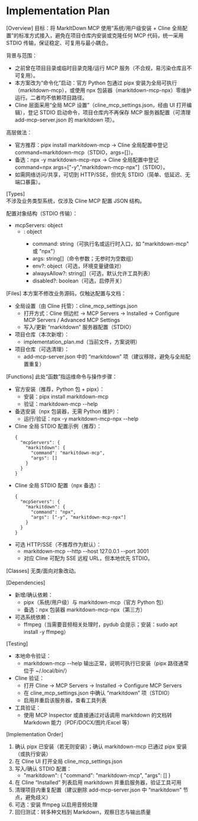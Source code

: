 # Implementation Plan

[Overview]
目标：将 MarkItDown MCP 使用“系统/用户级安装 + Cline 全局配置”的标准方式接入，避免在项目仓库内安装或克隆任何 MCP 代码，统一采用 STDIO 传输，保证稳定、可复用与最小耦合。

背景与范围：
- 之前曾在项目目录或临时目录克隆/运行 MCP 服务（不合规，易污染仓库且不可复用）。
- 本方案改为“命令化”启动：官方 Python 包通过 pipx 安装为全局可执行（markitdown-mcp），或使用 npx 包装器（markitdown-mcp-npx）零维护运行。二者均不依赖项目路径。
- Cline 层面采用“全局 MCP 设置”（cline_mcp_settings.json，经由 UI 打开编辑），登记 STDIO 启动命令，项目仓库内不再保存 MCP 服务器配置（可清理 add-mcp-server.json 的 markitdown 项）。

高层做法：
- 官方推荐：pipx install markitdown-mcp → Cline 全局配置中登记 command=markitdown-mcp（STDIO，args=[]）。
- 备选：npx -y markitdown-mcp-npx → Cline 全局配置中登记 command=npx args=["-y","markitdown-mcp-npx"]（STDIO）。
- 如需网络访问/共享，可切到 HTTP/SSE，但优先 STDIO（简单、低延迟、无端口暴露）。

[Types]  
不涉及业务类型系统，仅涉及 Cline MCP 配置 JSON 结构。

配置对象结构（STDIO 传输）：
- mcpServers: object
  - <serverName>: object
    - command: string（可执行名或运行时入口，如 "markitdown-mcp" 或 "npx"）
    - args: string[]（命令参数；无参时为空数组）
    - env?: object（可选，环境变量键值对）
    - alwaysAllow?: string[]（可选，默认允许工具列表）
    - disabled?: boolean（可选，启停开关）

[Files]
本方案不修改业务源码，仅触达配置与文档：
- 全局设置（由 Cline 托管）：cline_mcp_settings.json
  - 打开方式：Cline 侧边栏 → MCP Servers → Installed → Configure MCP Servers / Advanced MCP Settings
  - 写入/更新 “markitdown” 服务器配置（STDIO）
- 项目仓库（本次新增）：
  - implementation_plan.md（当前文件，方案说明）
- 项目仓库（可选清理）：
  - add-mcp-server.json 中的 “markitdown” 项（建议移除，避免与全局配置重复）

[Functions]
此处“函数”指运维命令与操作步骤：
- 官方安装（推荐，Python 包 + pipx）：
  - 安装：pipx install markitdown-mcp
  - 验证：markitdown-mcp --help
- 备选安装（npx 包装器，无需 Python 维护）：
  - 运行/验证：npx -y markitdown-mcp-npx --help
- Cline 全局 STDIO 配置示例（推荐）：
  ```
  {
    "mcpServers": {
      "markitdown": {
        "command": "markitdown-mcp",
        "args": []
      }
    }
  }
  ```
- Cline 全局 STDIO 配置（npx 备选）：
  ```
  {
    "mcpServers": {
      "markitdown": {
        "command": "npx",
        "args": ["-y", "markitdown-mcp-npx"]
      }
    }
  }
  ```
- 可选 HTTP/SSE（不推荐作为默认）：
  - markitdown-mcp --http --host 127.0.0.1 --port 3001
  - 对应 Cline 可配为 SSE 远程 URL，但本地优先 STDIO。

[Classes]
无类/面向对象改动。

[Dependencies]
- 新增/确认依赖：
  - pipx（系统/用户级）与 markitdown-mcp（官方 Python 包）
  - 备选：npx 包装器 markitdown-mcp-npx（第三方）
- 可选系统依赖：
  - ffmpeg（当需要音频相关处理时，pydub 会提示；安装：sudo apt install -y ffmpeg）

[Testing]
- 本地命令验证：
  - markitdown-mcp --help 输出正常，说明可执行已安装（pipx 路径通常位于 ~/.local/bin/）
- Cline 验证：
  - 打开 Cline → MCP Servers → Installed → Configure MCP Servers
  - 在 cline_mcp_settings.json 中确认 “markitdown” 项（STDIO）
  - 启用并重启该服务器，查看工具列表
- 工具验证：
  - 使用 MCP Inspector 或直接通过对话调用 markitdown 的文档转 Markdown 能力（PDF/DOCX/图片/Excel 等）

[Implementation Order]
1) 确认 pipx 已安装（若无则安装）；确认 markitdown-mcp 已通过 pipx 安装（或执行安装）
2) 在 Cline UI 打开全局 cline_mcp_settings.json
3) 写入/确认 STDIO 配置：
   - "markitdown": { "command": "markitdown-mcp", "args": [] }
4) 在 Cline “Installed” 列表启用 markitdown 并重启服务器，验证工具可用
5) 清理项目内重复配置（建议删除 add-mcp-server.json 中 “markitdown” 节点，避免歧义）
6) 可选：安装 ffmpeg 以启用音频处理
7) 回归测试：转多种文档到 Markdown，观察日志与输出质量

